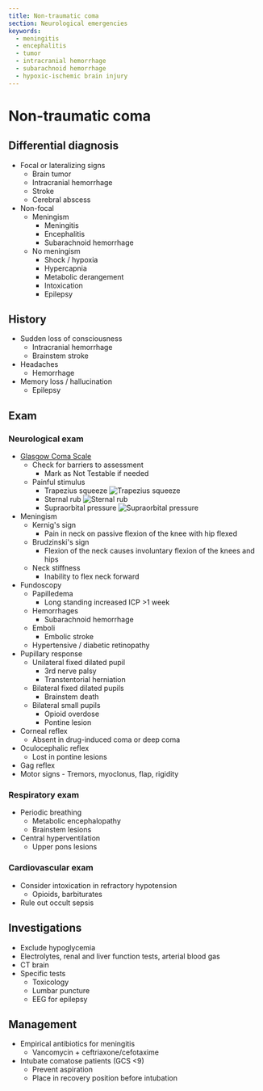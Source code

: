 ```yaml
---
title: Non-traumatic coma
section: Neurological emergencies
keywords:
  - meningitis
  - encephalitis
  - tumor
  - intracranial hemorrhage
  - subarachnoid hemorrhage
  - hypoxic-ischemic brain injury
---
```


# Non-traumatic coma

## Differential diagnosis

- Focal or lateralizing signs
  - Brain tumor
  - Intracranial hemorrhage
  - Stroke
  - Cerebral abscess
- Non-focal
  - Meningism
    - Meningitis
    - Encephalitis
    - Subarachnoid hemorrhage
  - No meningism
    - Shock / hypoxia
    - Hypercapnia
    - Metabolic derangement
    - Intoxication
    - Epilepsy

## History

- Sudden loss of consciousness
  - Intracranial hemorrhage
  - Brainstem stroke
- Headaches
  - Hemorrhage
- Memory loss / hallucination
  - Epilepsy

## Exam

### Neurological exam

- [Glasgow Coma Scale](../calc/glasgow-coma-scale)
  - Check for barriers to assessment
    - Mark as Not Testable if needed
  - Painful stimulus
    - Trapezius squeeze
      ![Trapezius squeeze](https://0xygaj8b07.ufs.sh/f/USMw46GisEiDfxy1bkO2tl8EHNxQDqKYF93cBWawPRe6yg1V)
    - Sternal rub
      ![Sternal rub](https://0xygaj8b07.ufs.sh/f/USMw46GisEiDxHxMBw2Zid5vq1ao9T6geSyhMWDbACx2E7nP)
    - Supraorbital pressure
      ![Supraorbital pressure](https://0xygaj8b07.ufs.sh/f/USMw46GisEiDUfrsISisEiDar69Nxh0cUPgyvjSkLmFWoZ12)
- Meningism
  - Kernig's sign
    - Pain in neck on passive flexion of the knee with hip flexed
  - Brudzinski's sign
    - Flexion of the neck causes involuntary flexion of the knees and hips
  - Neck stiffness
    - Inability to flex neck forward
- Fundoscopy
  - Papilledema
    - Long standing increased ICP >1 week
  - Hemorrhages
    - Subarachnoid hemorrhage
  - Emboli
    - Embolic stroke
  - Hypertensive / diabetic retinopathy
- Pupillary response
  - Unilateral fixed dilated pupil
    - 3rd nerve palsy
    - Transtentorial herniation
  - Bilateral fixed dilated pupils
    - Brainstem death
  - Bilateral small pupils
    - Opioid overdose
    - Pontine lesion
- Corneal reflex
  - Absent in drug-induced coma or deep coma
- Oculocephalic reflex
  - Lost in pontine lesions
- Gag reflex
- Motor signs - Tremors, myoclonus, flap, rigidity

### Respiratory exam

- Periodic breathing
  - Metabolic encephalopathy
  - Brainstem lesions
- Central hyperventilation
  - Upper pons lesions

### Cardiovascular exam

- Consider intoxication in refractory hypotension
  - Opioids, barbiturates
- Rule out occult sepsis

## Investigations

- Exclude hypoglycemia
- Electrolytes, renal and liver function tests, arterial blood gas
- CT brain
- Specific tests
  - Toxicology
  - Lumbar puncture
  - EEG for epilepsy

## Management

- Empirical antibiotics for meningitis
  - Vancomycin + ceftriaxone/cefotaxime
- Intubate comatose patients (GCS <9)
  - Prevent aspiration
  - Place in recovery position before intubation
